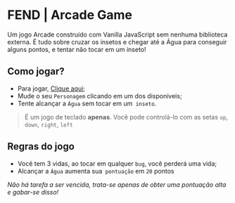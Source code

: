 # FEND | Arcade Game
Um jogo Arcade construído com Vanilla JavaScript sem nenhuma biblioteca externa. É tudo sobre cruzar os insetos e chegar até a Água para conseguir alguns pontos, e tentar não tocar em um inseto!

## Como jogar?
- Para jogar, [Clique aqui](https://isaccanedo.github.io/javascript-arcade-game/);
- Mude o seu `Personagem` clicando em um dos disponíveis;
- Tente alcançar a `Água` sem tocar em um` inseto`.

> É um jogo de teclado **apenas**. Você pode controlá-lo com as setas `up`, `down`, `right`, `left`

## Regras do jogo
- Você tem 3 vidas, ao tocar em qualquer `bug`, você perderá uma vida;
- Alcançar a `Água` aumenta sua` pontuação` em `20` pontos

_Não há tarefa a ser vencida, trata-se apenas de obter uma pontuação alta e gabar-se disso!_
